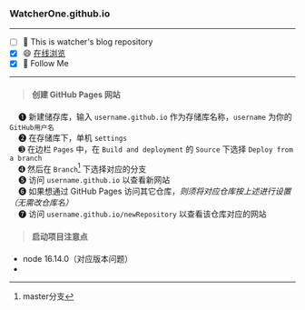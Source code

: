 ### WatcherOne.github.io
***

- [ ] 🤔 This is watcher's blog repository
- [x] 😄 [在线浏览](https://watcherone.github.io/)
- [x] 🎃 Follow Me

***

> #### 创建 GitHub Pages 网站

&nbsp;&nbsp;&nbsp; ➊ 新建储存库，输入 `username.github.io` 作为存储库名称，`username` 为你的 `GitHub用户名` <br/>
&nbsp;&nbsp;&nbsp; ➋ 在存储库下，单机 `settings` <br/>
&nbsp;&nbsp;&nbsp; ➌ 在边栏 `Pages` 中，在 `Build and deployment` 的 `Source` 下选择 `Deploy from a branch` <br/>
&nbsp;&nbsp;&nbsp; ➍ 然后在 `Branch`[^1] 下选择对应的分支 <br/>
&nbsp;&nbsp;&nbsp; ➎ 访问 `username.github.io` 以查看新网站 <br/>
&nbsp;&nbsp;&nbsp; ➏ 如果想通过 GitHub Pages 访问其它仓库，*则须将对应仓库按上述进行设置（无需改仓库名）*<br/>
&nbsp;&nbsp;&nbsp; ➐ 访问 `username.github.io/newRepository` 以查看该仓库对应的网站<br/>

[^1]: master分支

> #### 启动项目注意点

- node 16.14.0（对应版本问题）
- 
